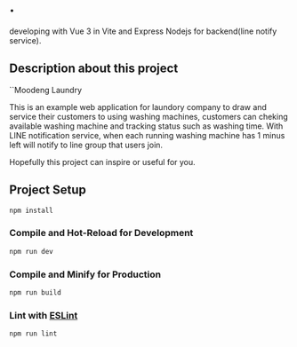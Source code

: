 # .

developing with Vue 3 in Vite and Express Nodejs for backend(line notify service).

## Description about this project

``Moodeng Laundry

This is an example web application for laundory company to draw and service their customers to using washing machines,
customers can cheking available washing machine and tracking status such as washing time. With LINE notification service, when each running washing machine
has 1 minus left will notify to line group that users join.

Hopefully this project can inspire or useful for you.

## Project Setup

```sh
npm install
```

### Compile and Hot-Reload for Development

```sh
npm run dev
```

### Compile and Minify for Production

```sh
npm run build
```

### Lint with [ESLint](https://eslint.org/)

```sh
npm run lint
```
